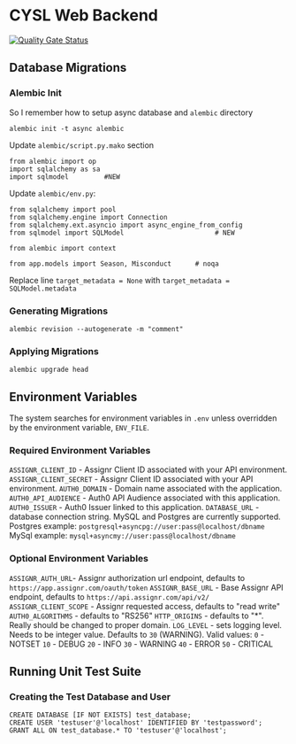# CYSL Web Backend

[![Quality Gate Status](https://sonarcloud.io/api/project_badges/measure?project=CoastalYouthSoccer_cysl-backend&metric=alert_status)](https://sonarcloud.io/summary/new_code?id=CoastalYouthSoccer_cysl-backend)

## Database Migrations

### Alembic Init

So I remember how to setup async database and `alembic` directory

`alembic init -t async alembic`

Update `alembic/script.py.mako` section
```
from alembic import op
import sqlalchemy as sa
import sqlmodel         #NEW
```

Update `alembic/env.py`:
```
from sqlalchemy import pool
from sqlalchemy.engine import Connection
from sqlalchemy.ext.asyncio import async_engine_from_config
from sqlmodel import SQLModel                       # NEW

from alembic import context

from app.models import Season, Misconduct      # noqa
```

Replace line `target_metadata = None` with `target_metadata = SQLModel.metadata` 


### Generating Migrations

```
alembic revision --autogenerate -m "comment"
```

### Applying Migrations

```
alembic upgrade head
```

## Environment Variables

The system searches for environment variables in `.env` unless overridden by the environment variable, `ENV_FILE`.

### Required Environment Variables

`ASSIGNR_CLIENT_ID` - Assignr Client ID associated with your API environment.
`ASSIGNR_CLIENT_SECRET` - Assignr Client ID associated with your API environment.
`AUTH0_DOMAIN` - Domain name associated with the application.
`AUTH0_API_AUDIENCE` - Auth0 API Audience associated with this application.
`AUTH0_ISSUER` - Auth0 Issuer linked to this application.
`DATABASE_URL` - database connection string. MySQL and Postgres are currently supported.
   Postgres example: `postgresql+asyncpg://user:pass@localhost/dbname`
   MySql example: `mysql+asyncmy://user:pass@localhost/dbname`

### Optional Environment Variables

`ASSIGNR_AUTH_URL`- Assignr authorization url endpoint, defaults to `https://app.assignr.com/oauth/token`
`ASSIGNR_BASE_URL` - Base Assignr API endpoint, defaults to `https://api.assignr.com/api/v2/`
`ASSIGNR_CLIENT_SCOPE` - Assignr requested access, defaults to "read write"
`AUTH0_ALGORITHMS` - defaults to "RS256"
`HTTP_ORIGINS` - defaults to "*". Really should be changed to proper domain.
`LOG_LEVEL` - sets logging level. Needs to be integer value. Defaults to `30` (WARNING). Valid values:
  `0`  - NOTSET
  `10` - DEBUG
  `20` - INFO
  `30` - WARNING
  `40` - ERROR
  `50` - CRITICAL
 
 ## Running Unit Test Suite

 ### Creating the Test Database and User

```
CREATE DATABASE [IF NOT EXISTS] test_database;
CREATE USER 'testuser'@'localhost' IDENTIFIED BY 'testpassword';
GRANT ALL ON test_database.* TO 'testuser'@'localhost';
```
